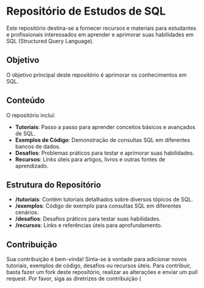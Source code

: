 # Repositório de Estudos de SQL

Este repositório destina-se a fornecer recursos e materiais para estudantes e profissionais interessados em aprender e aprimorar suas habilidades em SQL (Structured Query Language).

## Objetivo
O objetivo principal deste repositório é aprimorar os conhecimentos em SQL.

## Conteúdo
O repositório inclui:

- **Tutoriais**: Passo a passo para aprender conceitos básicos e avançados de SQL.
- **Exemplos de Código**: Demonstração de consultas SQL em diferentes bancos de dados.
- **Desafios**: Problemas práticos para testar e aprimorar suas habilidades.
- **Recursos**: Links úteis para artigos, livros e outras fontes de aprendizado.

## Estrutura do Repositório
- **/tutoriais**: Contém tutoriais detalhados sobre diversos tópicos de SQL.
- **/exemplos**: Código de exemplo para consultas SQL em diferentes cenários.
- **/desafios**: Desafios práticos para testar suas habilidades.
- **/recursos**: Links e referências úteis para aprofundamento.

## Contribuição
Sua contribuição é bem-vinda! Sinta-se à vontade para adicionar novos tutoriais, exemplos de código, desafios ou recursos úteis. Para contribuir, basta fazer um fork deste repositório, realizar as alterações e enviar um pull request. Por favor, siga as diretrizes de contribuição (
